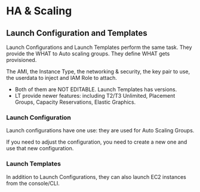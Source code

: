 # HA & Scaling

## Launch Configuration and Templates

Launch Configurations and Launch Templates perform the same task. They provide the WHAT to Auto scaling groups. They define WHAT gets provisioned.

The AMI, the Instance Type, the networking & security, the key pair to use, the userdata to inject and IAM Role to attach.

- Both of them are NOT EDITABLE. Launch Templates has versions.
- LT provide newer features: including T2/T3 Unlimited, Placement Groups, Capacity Reservations, Elastic Graphics.

### Launch Configuration

Launch configurations have one use: they are used for Auto Scaling Groups.

If you need to adjust the configuration, you need to create a new one and use that new configuration.

### Launch Templates

In addition to Launch Configurations, they can also launch EC2 instances from the console/CLI.
